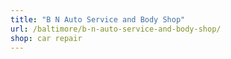 ```yaml
---
title: "B N Auto Service and Body Shop"
url: /baltimore/b-n-auto-service-and-body-shop/
shop: car repair
---
```

